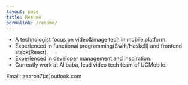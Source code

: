 ```yaml
---
layout: page
title: Resume
permalink: /resume/
---
```


* A technologist focus on video&image tech in mobile platform. 
* Experienced in functional programming(Swift/Haskell) and frontend stack(React).
* Experienced in developer management and inspiration.
* Currently work at Alibaba, lead video tech team of UCMobile.  



Email: aaaron7(at)outlook.com